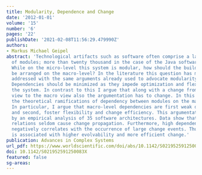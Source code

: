 ```yaml
---
title: Modularity, Dependence and Change
date: '2012-01-01'
volume: '15'
number: '6'
pages: '22'
publishDate: '2021-02-08T11:56:29.479990Z'
authors:
- Markus Michael Geipel
abstract: 'Technological artifacts such as software often comprise a large number
  of modules; more than twenty thousand in the case of the Java software Eclipse.
  While on the micro-level this system is modular, how should the building blocks
  be arranged on the macro-level? In the literature this question has mainly been
  addressed with the same arguments already used to advocate modularity on the micro-level:
  Dependencies should be minimized as they impede optimization and flexibility of
  the system. In contrast to this I argue that along with a change from the micro
  view to the macro view also the argumentation has to change. In this paper, I analyze
  the theoretical ramifications of dependency between modules on the macro-level.
  In particular, I argue that macro-level dependencies are first weak dependencies,
  and second, foster flexibility and change efficiency. This argumentation is supported
  by an empirical analysis of 35 software architectures. Data show that dependency
  relations seldom cause change propagation. Furthermore, high dependency in the architecture
  negatively correlates with the occurrence of large change events. Thus, higher interdependency
  is associated with higher evolvability and more efficient change.'
publication: Advances in Complex Systems
url_pdf: https://www.worldscientific.com/doi/abs/10.1142/S021952591250083X
doi: 10.1142/S021952591250083X
featured: false
sg-areas:
---
```

